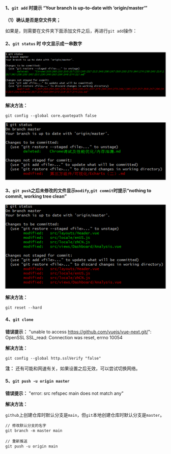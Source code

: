 #### 1、`git add` 时提示 “Your branch is up-to-date with ‘origin/master‘”

**（1）确认是否是空文件夹；**

如果是，则需要在文件夹下面添加文件之后，再进行`git add`操作：

#### 2、`git status` 时 中文显示成一串数字

![Git常见问题速查-1](../../images/Git/Git常见问题速查-1.png)

**解决方法：**

```
git config --global core.quotepath false
```

![Git常见问题速查-2](../../images/Git/Git常见问题速查-2.png)

#### 3、`git push`之后未修改的文件显示`modify`,`git commit`时提示“nothing to commit, working tree clean”

![Git常见问题速查-3](../../images/Git/Git常见问题速查-3.png)

**解决方法：**

```
git reset --hard
```

#### 4、`git clone`

**错误提示：** "unable to access https://github.com/vuejs/vue-next.git/": OpenSSL SSL_read: Connection was reset, errno 10054


**解决方法：**

```
git config --global http.sslVerify "false"
```

**注：** 还有可能和网速有关，如果设置之后无效，可以尝试切换网络。

#### 5、`git push -u origin master`

**错误提示：** "error: src refspec main does not match any"

**解决方法：**

`github`上创建仓库时默认分支是`main`，但`git`本地创建仓库时默认分支是`master`。

```
// 修改默认分支的名字
git branch -m master main

// 重新推送
git push -u origin main
```